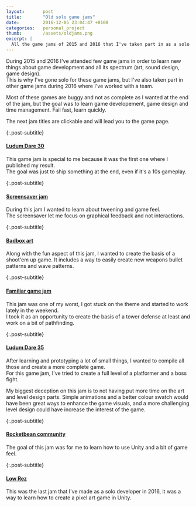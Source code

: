 ```yaml
---
layout: 	  post
title:  	  "Old solo game jams"
date:   	  2016-12-05 23:04:47 +0100
categories:   personal_project
thumb: 		  /assets/oldjams.png
excerpt: |
  All the game jams of 2015 and 2016 that I've taken part in as a solo developer.
---
```

During 2015 and 2016 I've attended few game jams in order to learn new things about game development and all its spectrum (art, sound design, game design).  
This is why I've gone solo for these game jams, but I've also taken part in other game jams during 2016 where I've worked with a team.

Most of these games are buggy and not as complete as I wanted at the end of the jam, but the goal was to learn game developement, game design and time management. Fail fast, learn quickly.

The next jam titles are clickable and will lead you to the game page.

{:.post-subtitle}
#### [Ludum Dare 30](http://ludumdare.com/compo/ludum-dare-30/?action=preview&uid=39350)
This game jam is special to me because it was the first one where I published my result.  
The goal was just to ship something at the end, even if it's a 10s gameplay.

{:.post-subtitle}
#### [Screensaver jam](https://scarounet.itch.io/another-brick-in-the-screensaver)
During this jam I wanted to learn about tweening and game feel.  
The screensaver let me focus on graphical feedback and not interactions.

{:.post-subtitle}
#### [Badbox art](http://gamejolt.com/games/prince-pickle-rescue-team/136371)
Along with the fun aspect of this jam, I wanted to create the basis of a shoot'em up game. It includes a way to easily create new weapons bullet patterns and wave patterns.

{:.post-subtitle}
#### [Familiar game jam](http://gamejolt.com/games/fight-the-no-characters/138410)
This jam was one of my worst, I got stuck on the theme and started to work lately in the weekend.  
I took it as an opportunity to create the basis of a tower defense at least and work on a bit of pathfinding.

{:.post-subtitle}
#### [Ludum Dare 35](http://ludumdare.com/compo/ludum-dare-35/?action=preview&uid=39350)
After learning and prototyping a lot of small things, I wanted to compile all those and create a more complete game.  
For this game jam, I've tried to create a full level of a platformer and a boss fight.

My biggest deception on this jam is to not having put more time on the art and level design parts. Simple animations and a better colour swatch would have been great ways to enhance the game visuals, and a more challenging level design could have increase the interest of the game.

{:.post-subtitle}
#### [Rocketbean community](http://gamejolt.com/games/nuts-breaker/143356)
The goal of this jam was for me to learn how to use Unity and a bit of game feel.  

{:.post-subtitle}
#### [Low Rez](https://scarounet.itch.io/doding-pirate)
This was the last jam that I've made as a solo developer in 2016, it was a way to learn how to create a pixel art game in Unity.
